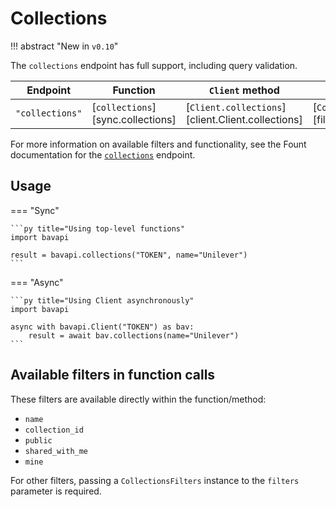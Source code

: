# Collections

!!! abstract "New in `v0.10`"

The `collections` endpoint has full support, including query validation.

| Endpoint        | Function                          | `Client` method                                   | Filters class                                      |
| --------------- | --------------------------------- | ------------------------------------------------- | -------------------------------------------------- |
| `"collections"` | [`collections`][sync.collections] | [`Client.collections`][client.Client.collections] | [`CollectionsFilters`][filters.CollectionsFilters] |

For more information on available filters and functionality, see the Fount documentation for the [`collections`](https://developer.wppbav.com/docs/2.x/core-resources/collections) endpoint.

## Usage

=== "Sync"

    ```py title="Using top-level functions"
    import bavapi

    result = bavapi.collections("TOKEN", name="Unilever")
    ```

=== "Async"

    ```py title="Using Client asynchronously"
    import bavapi

    async with bavapi.Client("TOKEN") as bav:
        result = await bav.collections(name="Unilever")
    ```

## Available filters in function calls

These filters are available directly within the function/method:

- `name`
- `collection_id`
- `public`
- `shared_with_me`
- `mine`

For other filters, passing a `CollectionsFilters` instance to the `filters` parameter is required.
